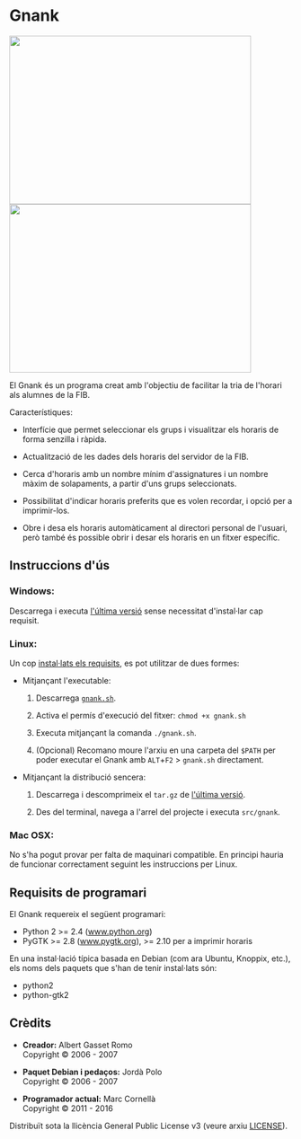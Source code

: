 Gnank
=====

<a href="https://cloud.githubusercontent.com/assets/1441704/8757859/5c21fc16-2cde-11e5-8718-d0b9daaeecce.png"><img src="https://cloud.githubusercontent.com/assets/1441704/8757859/5c21fc16-2cde-11e5-8718-d0b9daaeecce.png" width="430" height="300"></a>
<a href="https://cloud.githubusercontent.com/assets/1441704/8761748/afa1389c-2d61-11e5-9f73-ad480367c77b.png"><img src="https://cloud.githubusercontent.com/assets/1441704/8761748/afa1389c-2d61-11e5-9f73-ad480367c77b.png" width="430" height="300"></a>

El Gnank és un programa creat amb l'objectiu de facilitar la tria de l'horari
als alumnes de la FIB.

Característiques:

 * Interfície que permet seleccionar els grups i visualitzar els horaris de
   forma senzilla i ràpida.

 * Actualització de les dades dels horaris del servidor de la FIB.

 * Cerca d'horaris amb un nombre mínim d'assignatures i un nombre màxim de
   solapaments, a partir d'uns grups seleccionats.

 * Possibilitat d'indicar horaris preferits que es volen recordar, i opció
   per a imprimir-los.

 * Obre i desa els horaris automàticament al directori personal de l'usuari,
   però també és possible obrir i desar els horaris en un fitxer específic.


Instruccions d'ús
-----------------

### Windows:

Descarrega i executa [l'última versió](https://github.com/mcornella/gnank/releases/latest)
sense necessitat d'instal·lar cap requisit.

### Linux:

Un cop [instal·lats els requisits](#requisits-de-programari), es pot utilitzar de dues formes:

- Mitjançant l'executable:

  1. Descarrega [`gnank.sh`](https://github.com/mcornella/gnank/releases/latest).

  2. Activa el permís d'execució del fitxer: `chmod +x gnank.sh`

  3. Executa mitjançant la comanda `./gnank.sh`.

  4. (Opcional) Recomano moure l'arxiu en una carpeta del `$PATH` per poder executar
     el Gnank amb `ALT`+`F2` > `gnank.sh` directament.

- Mitjançant la distribució sencera:

  1. Descarrega i descomprimeix el `tar.gz` de [l'última versió](https://github.com/mcornella/gnank/releases/latest).

  2. Des del terminal, navega a l'arrel del projecte i executa `src/gnank`.

### Mac OSX:

No s'ha pogut provar per falta de maquinari compatible. En principi hauria de
funcionar correctament seguint les instruccions per Linux.


Requisits de programari
---------------------

El Gnank requereix el següent programari:

 * Python 2 >= 2.4 (www.python.org)
 * PyGTK >= 2.8 (www.pygtk.org), >= 2.10 per a imprimir horaris

En una instal·lació típica basada en Debian (com ara Ubuntu, Knoppix, etc.),
els noms dels paquets que s'han de tenir instal·lats són:

 * python2
 * python-gtk2


Crèdits
-------

- **Creador:** Albert Gasset Romo  
  Copyright © 2006 - 2007

- **Paquet Debian i pedaços:** Jordà Polo  
  Copyright © 2006 - 2007

- **Programador actual:** Marc Cornellà  
  Copyright © 2011 - 2016

Distribuït sota la llicència General Public License v3 (veure arxiu [LICENSE](LICENSE.txt)).
